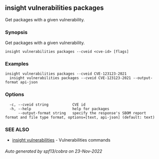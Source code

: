 ## insight vulnerabilities packages

Get packages with a given vulnerability.

### Synopsis

Get packages with a given vulnerability.

```
insight vulnerabilities packages --cveid <cve-id> [flags]
```

### Examples

```
insight vulnerabilities packages --cveid CVE-123123-2021
  insight vulnerabilities packages --cveid CVE-123123-2021 --output-format api-json
```

### Options

```
  -c, --cveid string           CVE id
  -h, --help                   help for packages
      --output-format string   specify the response's SBOM report format and file type format, options=[text, api-json] (default: text)
```

### SEE ALSO

* [insight vulnerabilities](insight_vulnerabilities.md)	 - Vulnerabilities commands

###### Auto generated by spf13/cobra on 23-Nov-2022
